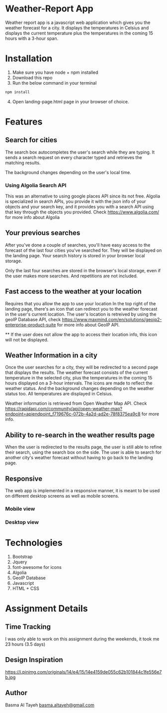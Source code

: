 # Weather-Report App
Weather report app is a javascript web application which gives you the weather forecast for a city. It displays the temperatures in Celsius and displays the current temperature plus the temperatures in the coming 15 hours with a 3-hour span.

# Installation
1. Make sure you have node + npm installed
2. Download this repo
3. Run the below command in your terminal
```bash
npm install
```
4. Open landing-page.html page in your browser of choice.


# Features

## Search for cities
The search box autocompletes the user's search while they are typing. It sends a search request on every character typed and retrieves the matching results.

The background changes depending on the user's local time.

### Using Algolia Search API
This was an alternative to using google places API since its not free. Algolia is specialized in search APIs, you provide it with the json info of your objects and your search key, and it provides you with a search API using that key through the objects you provided.
Check https://www.algolia.com/ for more info about Algolia

## Your previous searches
After you've done a couple of searches, you'll have easy access to the forecast of the last four cities you've searched for. They will be displayed on the landing page. Your search history is stored in your browser local storage.

Only the last four searches are stored in the browser's local storage, even if the user makes more searches. And repetitions are not included.

## Fast access to the weather at your location
Requires that you allow the app to use your location
In the top right of the landing page, there's an icon that can redirect you to the weather forecast in the user's current location. The user's location is retreived by using the geoIP Database API, check https://www.maxmind.com/en/solutions/geoip2-enterprise-product-suite for more info about GeoIP API.

** If the user does not allow the app to access their location info, this icon will not be displayed.

## Weather Information in a city
Once the user searches for a city, they will be redirected to a second page that displays the results. The weather forecast consists of the current temperature in the selected city, plus the temperatures in the coming 15 hours displayed on a 3-hour intervals. The icons are made to reflect the weather status. And the background changes depending on the weather status too. All temperatures are displayed in Celsius.

Weather information is retrieved from Open Weather Map API. Check https://rapidapi.com/community/api/open-weather-map?endpoint=apiendpoint_f719676c-072b-4a2d-ad2e-78f8375ea9c8 for more info.

## Ability to re-search in the weather results page
When the user is redirected to the results page, the user is still able to refine their search, using the search box on the side. The user is able to search for another city's weather forecast without having to go back to the landing page.

## Responsive
The web app is implemented in a responsive manner, it is meant to be used on different desktop screens as well as mobile screens.

### Mobile view

### Desktop view


# Technologies
1. Bootstrap
2. Jquery
3. font-awesome for icons
4. Algolia
5. GeoIP Database
6. Javascript
7. HTML + CSS

# Assignment Details
## Time Tracking
I was only able to work on this assignment during the weekends, it took me 23 hours (3.5 days)

## Design Inspiration
https://i.pinimg.com/originals/14/e4/15/14e4159de055c62b101844c1fe556e7b.jpg

## Author
Basma Al Tayeh
basma.altayeh@gmail.com

